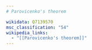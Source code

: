 ```yaml
---
# Parovicenko's theorem

wikidata: Q7139570
msc_classification: "54"
wikipedia_links:
  - "[[Parovicenko's theorem]]"
---
```

